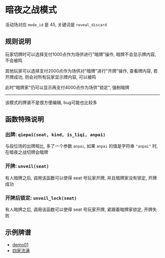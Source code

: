 # 暗夜之战模式

活动场对应 `mode_id` 是 45, 关键词是 `reveal_discard`

## 规则说明

玩家切牌时可以选择支付1000点作为场供进行"暗牌"操作, 暗牌不会显示牌内容, 不会被鸣

其他玩家可以选择支付2000点作为场供对"暗牌"进行"开牌"操作, 查看牌内容, 若开牌成功, 则会对所有玩家显示牌内容, 可以被鸣

此时"暗牌家"仍可以显示再支付4000点作为场供"锁定", 强制暗牌

---

该模式的牌谱不是很方便编辑, bug可能也比较多

## 函数特殊说明

### 出牌: `qiepai(seat, kind, is_liqi, anpai)`

与段位场的出牌相比, 多了一个参数 `anpai`, 如果 `anpai` 的值是字符串 `"anpai"` 时, 在暗夜之战切牌会暗牌

### 开牌: `unveil(seat)`

有人暗牌之后, 调用该函数可以使得 seat 号玩家开牌, 并且暗牌家没有锁定, 开牌成功

### 开牌后锁定: `unveil_lock(seat)`

有人暗牌之后, 调用该函数可以使得 seat 号玩家开牌, 紧跟着暗牌家锁定, 开牌失败

## 示例牌谱

- [demo01](demo01.js)
- [四家流满](四家流满.js)
